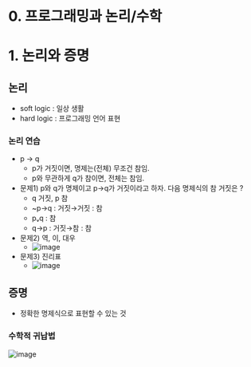 # 0. 프로그래밍과 논리/수학

# 1. 논리와 증명
## 논리
- soft logic : 일상 생활
- hard logic : 프로그래밍 언어 표현

### 논리 연습
- p → q
  + p가 거짓이면, 명제는(전체) 무조건 참임.
  + p와 무관하게 q가 참이면, 전체는 참임.
- 문제1) p와 q가 명제이고 p→q가 거짓이라고 하자. 다음 명제식의 참 거짓은 ?
  + q 거짓, p 참
  + ~p→q : 거짓→거짓 : 참
  + pᵥq : 참
  + q→p : 거짓→참 : 참
- 문제2) 역, 이, 대우
  + ![image](https://github.com/led156/TIL/assets/67251510/aa244d15-0e5f-4447-b946-f9951d339ec4)
- 문제3) 진리표
  + ![image](https://github.com/led156/TIL/assets/67251510/f94b9293-5e3b-49fa-a011-61044aadf390)


## 증명
- 정확한 명제식으로 표현할 수 있는 것

### 수학적 귀납법
![image](https://github.com/led156/TIL/assets/67251510/912b5768-12a8-42e4-9766-22ea85a590fc)


